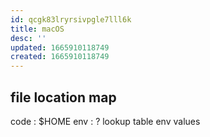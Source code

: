```yaml
---
id: qcgk83lryrsivpgle7lll6k
title: macOS
desc: ''
updated: 1665910118749
created: 1665910118749
---
```


## file location map
code : $HOME
env : ? lookup table env values